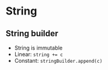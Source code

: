 # String

## String builder

- String is immutable
- Linear: ```string += c```
- Constant: ```stringBuilder.append(c)```
